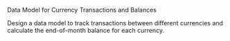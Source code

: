 Data Model for Currency Transactions and Balances

Design a data model to track transactions between different currencies 
and calculate the end-of-month balance for each currency. 